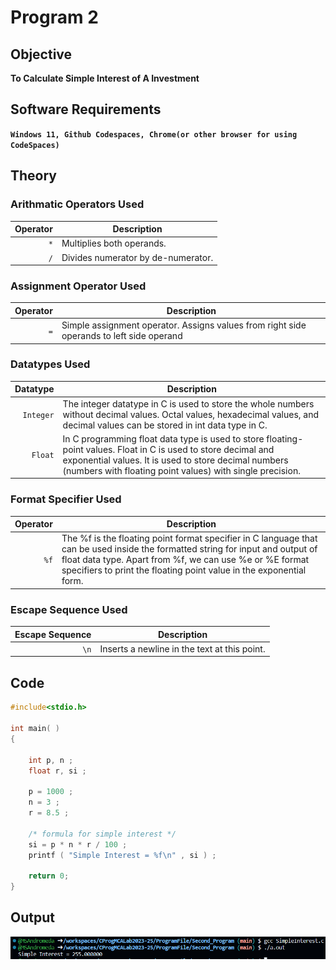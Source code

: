 # Program 2
## Objective
**To Calculate Simple Interest of A Investment**


## Software Requirements
**`Windows 11, Github Codespaces, Chrome(or other browser for using CodeSpaces)`**


## Theory
### Arithmatic Operators Used
| Operator  | Description                                   |
|---: |---|
|     `*`     | Multiplies both operands.                     |
|     `/`     | Divides numerator by de-numerator.            |

### Assignment Operator Used
| Operator  | Description                                   |
|---:|---|
|     `=`   | Simple assignment operator. Assigns values from right side operands to left side operand |

### Datatypes Used
| Datatype  | Description                                   |
|---:|---|
|  `Integer`  | The integer datatype in C is used to store the whole numbers without decimal values. Octal values, hexadecimal values, and decimal values can be stored in int data type in C. |
|   `Float`   | In C programming float data type is used to store floating-point values. Float in C is used to store decimal and exponential values. It is used to store decimal numbers (numbers with floating point values) with single precision. |

### Format Specifier Used
| Operator   | Description                                   |
|---:|---|
|     `%f`     | The %f is the floating point format specifier in C language that can be used inside the formatted string for input and output of float data type. Apart from %f, we can use %e or %E format specifiers to print the floating point value in the exponential form.    |

### Escape Sequence Used
| Escape Sequence  | Description                                   |
|---:|---|
|     `\n`   | Inserts a newline in the text at this point. |


## Code
```c
#include<stdio.h>

int main( )
{

    int p, n ;
    float r, si ;

    p = 1000 ;
    n = 3 ;
    r = 8.5 ;

    /* formula for simple interest */
    si = p * n * r / 100 ;
    printf ( "Simple Interest = %f\n" , si ) ;

    return 0;
}
```


## Output
![Simple Interest Program Output](./SimpleInterest_Output.png)
